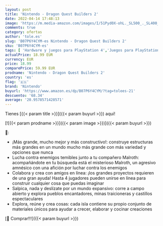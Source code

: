 ```yaml
---
layout: post
title: 'Nintendo - Dragon Quest Builders 2'
date: 2022-04-14 17:48:13
image: 'https://m.media-amazon.com/images/I/51Pyd0X-ohL._SL500_._SL400_.jpg'
comments: true
category: ofertas
author: 'tole.es'
slug: 'B07P6Y4CYM-es Nintendo - Dragon Quest Builders 2'
sku: 'B07P6Y4CYM-es'
tags: [ 'Hardware y juegos para PlayStation 4','Juegos para PlayStation 4','Videojuegos','nintendo','🇪🇸', ]
actualPrice: 18.99 EUR
currency: EUR
price: 18.99
comparePrice: 59.99 EUR
prodname: 'Nintendo - Dragon Quest Builders 2'
country: 'es'
flag: '🇪🇸'
brand: 'Nintendo'
buyurl: 'https://www.amazon.es/dp/B07P6Y4CYM/?tag=tolees-21'
descuento: '68.34'
average: '20.9578571428571'
---
```


Tienes [{{< param title >}}]({{< param buyurl >}}) aqui!

[![{{< param prodname >}}]({{< param image >}})]({{< param buyurl >}})

🔎:

- ¡Más grande, mucho mejor y más constructivo!: construye estructuras más grandes en un mundo mucho más grande con más variedad y opciones que nunca
- Lucha contra enemigos temibles junto a tu compañero Malroth: acompañándote en tu búsqueda está el misterioso Malroth, un agresivo amnésico con una afición por luchar contra los enemigos
- Colabora y crea con amigos en línea: ¡los grandes proyectos requieren de una gran ayuda! Hasta 4 jugadores pueden unirse en línea para construir cualquier cosa que puedas imaginar
- Salpica, nada y deslízate por un mundo expansivo: corre a campo abierto y explora pueblos encantadores, minas traicioneras y castillos espectaculares
- Explora, reúne y crea cosas: cada isla contiene su propio conjunto de materiales únicos para ayudar a crecer, elaborar y cocinar creaciones

[🛒 Comprar!!!]({{< param buyurl >}})
